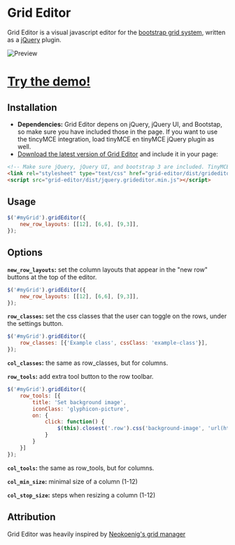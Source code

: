 Grid Editor
===========

Grid Editor is a visual javascript editor for the [bootstrap grid system](http://getbootstrap.com/css/#grid), written as a [jQuery](http://jquery.com/) plugin.

![Preview](http://i.imgur.com/UF9CCzk.png)

# <a href="http://transfer.frontwise.com/frontwise/grid-editor/example/" target="_blank">Try the demo!</a>

Installation
------------

* __Dependencies:__ Grid Editor depens on jQuery, jQuery UI, and Bootstap, so make sure you have included those in the page. If you want to use the tincyMCE integration, load tinyMCE en tinyMCE jQuery plugin as well.
* [Download the latest version of Grid Editor](https://github.com/Frontwise/grid-editor/archive/master.zip) and include it in your page:

```html
<!-- Make sure jQuery, jQuery UI, and bootstrap 3 are included. TinyMCE is optional. -->
<link rel="stylesheet" type="text/css" href="grid-editor/dist/grideditor.css" />
<script src="grid-editor/dist/jquery.grideditor.min.js"></script>
```

Usage
-----
```javascript
$('#myGrid').gridEditor({
    new_row_layouts: [[12], [6,6], [9,3]],
});
```

Options
-------

__`new_row_layouts`:__ set the column layouts that appear in the "new row" buttons at the top of the editor.<br>

```javascript
$('#myGrid').gridEditor({
    new_row_layouts: [[12], [6,6], [9,3]],
});
```

__`row_classes`:__ set the css classes that the user can toggle on the rows, under the settings button.<br>

```javascript
$('#myGrid').gridEditor({
    row_classes: [{'Example class', cssClass: 'example-class'}],
});
```

__`col_classes`:__ the same as row_classes, but for columns.

__`row_tools`:__ add extra tool button to the row toolbar.<br>

```javascript
$('#myGrid').gridEditor({
    row_tools: [{
        title: 'Set background image',
        iconClass: 'glyphicon-picture',
        on: {
            click: function() {
                $(this).closest('.row').css('background-image', 'url(http://placekitten.com/g/300/300)');
            }
        }
    }]
});
```

__`col_tools`:__ the same as row_tools, but for columns.

__`col_min_size`:__ minimal size of a column (1-12)

__`col_stop_size`:__ steps when resizing a column (1-12)

Attribution
-----------

Grid Editor was heavily inspired by [Neokoenig's grid manager](https://github.com/neokoenig/jQuery-gridmanager)
